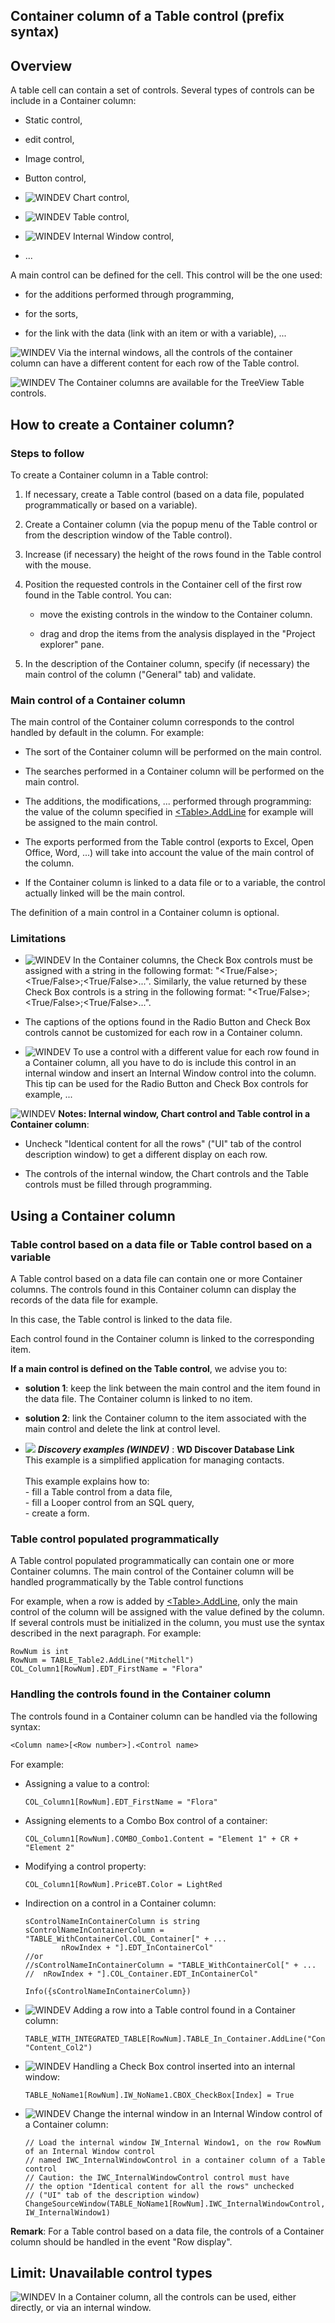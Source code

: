 


## Container  column of a Table control (prefix syntax)
			



<a name="NOTE1"></a>
<a name="NOTE1_1"></a>


## Overview
<a name="overview_ELTTEXTE000104"></a>
A table cell can contain a set of controls. Several types of controls can be include in a Container column: 

- Static control, 

- edit control, 

- Image control, 

- Button control,

- ![WINDEV](https://doc.pcsoft.fr/ext/images/us/WD.png) Chart control, 

- ![WINDEV](https://doc.pcsoft.fr/ext/images/us/WD.png) Table control,

- ![WINDEV](https://doc.pcsoft.fr/ext/images/us/WD.png) Internal Window control,

- ...




A main control can be defined for the cell. This control will be the one used:

- for the additions performed through programming, 

- for the sorts, 

- for the link with the data (link with an item or with a variable), ...




![WINDEV](https://doc.pcsoft.fr/ext/images/us/WD.png) Via the internal windows, all the controls of the container column can have a different content for each row of the Table control. 





![WINDEV](https://doc.pcsoft.fr/ext/images/us/WD.png) The Container columns are available for the TreeView Table controls.



<a name="NOTE2"></a>
<a name="NOTE2_1"></a>


## How to create a Container column?
<a name="how_create_container_column_ELTTEXTE000193"></a>


### Steps to follow
<a name="steps_follow_ELTPARAGRAPHE000216"></a>

To create a Container column in a Table control: 

1. If necessary, create a Table control (based on a data file, populated programmatically or based on a variable).

2. Create a Container column (via the popup menu of the Table control or from the description window of the Table control).

3. Increase (if necessary) the height of the rows found in the Table control with the mouse.

4. Position the requested controls in the Container cell of the first row found in the Table control. You can:

	- move the existing controls in the window to the Container column.

	- drag and drop the items from the analysis displayed in the "Project explorer" pane.




5. In the description of the Container column, specify (if necessary) the main control of the column ("General" tab) and validate.



<a name="NOTE2_2"></a>


### Main control of a Container column
<a name="main_control_container_column_ELTPARAGRAPHE000235"></a>

The main control of the Container column corresponds to the control handled by default in the column. For example:

- The sort of the Container column will be performed on the main control.

- The searches performed in a Container column will be performed on the main control. 

- The additions, the modifications, ... performed through programming: the value of the column specified in [&lt;Table&gt;.AddLine](../WDLang1/1000023404.md) for example will be assigned to the main control.

- The exports performed from the Table control (exports to Excel, Open Office, Word, ...) will take into account the value of the main control of the column.

- If the Container column is linked to a data file or to a variable, the control actually linked will be the main control.




The definition of a main control in a Container column is optional.
<a name="NOTE2_3"></a>


### Limitations
<a name="limitations_ELTPARAGRAPHE000258"></a>

- ![WINDEV](https://doc.pcsoft.fr/ext/images/us/WD.png) In the Container columns, the Check Box controls must be assigned with a string in the following format: "&lt;True/False&gt;;&lt;True/False&gt;;&lt;True/False&gt;...". 
	Similarly, the value returned by these Check Box controls is a string in the following format: "&lt;True/False&gt;;&lt;True/False&gt;;&lt;True/False&gt;...". 

- The captions of the options found in the Radio Button and Check Box controls cannot be customized for each row in a Container column.

- ![WINDEV](https://doc.pcsoft.fr/ext/images/us/WD.png) To use a control with a different value for each row found in a Container column, all you have to do is include this control in an internal window and insert an Internal Window control into the column. This tip can be used for the Radio Button and Check Box controls for example, ...



<a name="NOTE2_4"></a>
![WINDEV](https://doc.pcsoft.fr/ext/images/us/WD.png) **Notes: Internal window, Chart control and Table control in a Container column**:

- Uncheck "Identical content for all the rows" ("UI" tab of the control description window) to get a different display on each row. 

- The controls of the internal window, the Chart controls and the Table controls must be filled through programming.




<a name="NOTE3"></a>
<a name="NOTE3_1"></a>


## Using a Container column
<a name="using_container_column_ELTTEXTE000292"></a>


### Table control based on a data file or Table control based on a variable
<a name="table_control_based_data_file_table_control_based_variable_ELTPARAGRAPHE000315"></a>

A Table control based on a data file can contain one or more Container columns. The controls found in this Container column can display the records of the data file for example.

In this case, the Table control is linked to the data file.

Each control found in the Container column is linked to the corresponding item.

**If a main control is defined on the Table control**, we advise you to:

- **solution 1**: keep the link between the main control and the item found in the data file. The Container column is linked to no item.

- **solution 2**: link the Container column to the item associated with the main control and delete the link at control level.





- ![](https://doc.pcsoft.fr/en-US/images/image.awp?langid=3&name=WDDiscoverDatabaseLink.gif) ***Discovery examples (WINDEV)*** : **WD Discover Database Link** <br>This example is a simplified application for managing contacts. <br><br>This example explains how to:<br>- fill a Table control from a data file,<br>- fill a Looper control from an SQL query,<br>- create a form.


<a name="NOTE3_2"></a>


### Table control populated programmatically
<a name="table_control_populated_programmatically_ELTPARAGRAPHE000336"></a>

A Table control populated programmatically can contain one or more Container columns. The main control of the Container column will be handled programmatically by the Table control functions

For example, when a row is added by [&lt;Table&gt;.AddLine](../WDLang1/1000023404.md), only the main control of the column will be assigned with the value defined by the column. If several controls must be initialized in the column, you must use the syntax described in the next paragraph. For example:

```wl
RowNum is int 
RowNum = TABLE_Table2.AddLine("Mitchell")
COL_Column1[RowNum].EDT_FirstName = "Flora"
```

<a name="NOTE3_3"></a>


### Handling the controls found in the Container column
<a name="handling_the_controls_found_the_container_column_ELTPARAGRAPHE000359"></a>The controls found in a Container column can be handled via the following syntax:


```txt
<Column name>[<Row number>].<Control name>
```
For example:

- Assigning a value to a control:
	
	```wl
	COL_Column1[RowNum].EDT_FirstName = "Flora"
	```


- Assigning elements to a Combo Box control of a container:
	
	```wl
	COL_Column1[RowNum].COMBO_Combo1.Content = "Element 1" + CR + "Element 2"
	```


- Modifying a control property:
	
	```wl
	COL_Column1[RowNum].PriceBT.Color = LightRed
	```


- Indirection on a control in a Container column:
	
	```wl
	sControlNameInContainerColumn is string
	sControlNameInContainerColumn = "TABLE_WithContainerCol.COL_Container[" + ...
			nRowIndex + "].EDT_InContainerCol"
	//or
	//sControlNameInContainerColumn = "TABLE_WithContainerCol[" + ...
	// 	nRowIndex + "].COL_Container.EDT_InContainerCol"
	
	Info({sControlNameInContainerColumn})
	```


- ![WINDEV](https://doc.pcsoft.fr/ext/images/us/WD.png) Adding a row into a Table control found in a Container column:
	
	```wl
	TABLE_WITH_INTEGRATED_TABLE[RowNum].TABLE_In_Container.AddLine("Content_Col1", "Content_Col2")
	```





- ![WINDEV](https://doc.pcsoft.fr/ext/images/us/WD.png) Handling a Check Box control inserted into an internal window: 
	
	```wl
	TABLE_NoName1[RowNum].IW_NoName1.CBOX_CheckBox[Index] = True
	```





- ![WINDEV](https://doc.pcsoft.fr/ext/images/us/WD.png) Change the internal window in an Internal Window control of a Container column: 
	
	```wl
	// Load the internal window IW_Internal Window1, on the row RowNum of an Internal Window control
	// named IWC_InternalWindowControl in a container column of a Table control
	// Caution: the IWC_InternalWindowControl control must have 
	// the option "Identical content for all the rows" unchecked 
	// ("UI" tab of the description window)
	ChangeSourceWindow(TABLE_NoName1[RowNum].IWC_InternalWindowControl, IW_InternalWindow1)
	```



**Remark**: For a Table control based on a data file, the controls of a Container column should be handled in the event "Row display".

<a name="NOTE4"></a>
<a name="NOTE4_1"></a>


## Limit: Unavailable control types
<a name="limit_unavailable_control_types_ELTTEXTE000411"></a>
![WINDEV](https://doc.pcsoft.fr/ext/images/us/WD.png) In a Container column, all the controls can be used, either directly, or via an internal window. 




